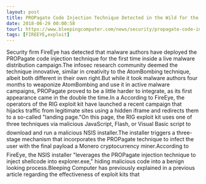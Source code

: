 ```yaml
---
layout: post
title: PROPagate Code Injection Technique Detected in the Wild for the First Time
date: 2018-06-29 00:00:58
tourl: https://www.bleepingcomputer.com/news/security/propagate-code-injection-technique-detected-in-the-wild-for-the-first-time/
tags: [FIREEYE,exploit]
---
```

Security firm FireEye has detected that malware authors have deployed the PROPagate code injection technique for the first time inside a live malware distribution campaign.The infosec research community deemed the technique innovative, similar in creativity to the AtomBombing technique, albeit both different in their own right.But while it took malware authors four months to weaponize AtomBombing and use it in active malware campaigns, PROPagate proved to be a little harder to integrate, as its first appearance came in the double the time.In a According to FireEye, the operators of the RIG exploit kit have launched a recent campaign that hijacks traffic from legitimate sites using a hidden iframe and redirects them to a so-called "landing page."On this page, the RIG exploit kit uses one of three techniques via malicious JavaScript, Flash, or Visual Basic script to download and run a malicious NSIS installer.The installer triggers a three-stage mechanism that incorporates the PROPagate technique to infect the user with the final payload a Monero cryptocurrency miner.According to FireEye, the NSIS installer "leverages the PROPagate injection technique to inject shellcode into explorer.exe," hiding malicious code into a benign looking process.Bleeping Computer has previously explained in a previous article regarding the effectiveness of exploit kits that 